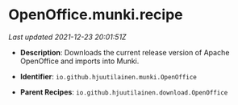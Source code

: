 # OpenOffice.munki.recipe

_Last updated 2021-12-23 20:01:51Z_

- **Description**: Downloads the current release version of Apache OpenOffice and imports into Munki.

- **Identifier**: `io.github.hjuutilainen.munki.OpenOffice`

- **Parent Recipes**: `io.github.hjuutilainen.download.OpenOffice`

